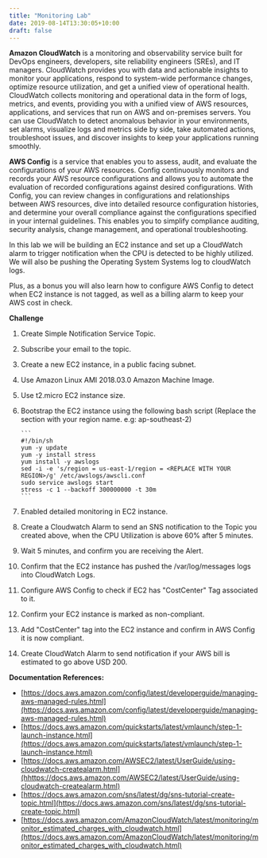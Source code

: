 ```yaml
---
title: "Monitoring Lab"
date: 2019-08-14T13:30:05+10:00
draft: false
---
```


**Amazon CloudWatch** is a monitoring and observability service built for DevOps engineers, developers, site reliability engineers (SREs), and IT managers. CloudWatch provides you with data and actionable insights to monitor your applications, respond to system-wide performance changes, optimize resource utilization, and get a unified view of operational health. CloudWatch collects monitoring and operational data in the form of logs, metrics, and events, providing you with a unified view of AWS resources, applications, and services that run on AWS and on-premises servers. You can use CloudWatch to detect anomalous behavior in your environments, set alarms, visualize logs and metrics side by side, take automated actions, troubleshoot issues, and discover insights to keep your applications
running smoothly.

**AWS Config** is a service that enables you to assess, audit, and evaluate the configurations of your AWS resources. Config continuously monitors and records your AWS resource configurations and allows you to automate the evaluation of recorded configurations against desired configurations. With Config, you can review changes in configurations and relationships between AWS resources, dive into detailed resource configuration histories, and determine your overall compliance against the configurations specified in your internal guidelines. This enables you to simplify compliance auditing, security analysis, change management, and operational troubleshooting.

In this lab we will be building an EC2 instance and set up a CloudWatch alarm to trigger notification when the CPU is detected to be highly utilized. We will also be pushing the Operating System Systems log to cloudWatch logs. 

Plus, as a bonus you will also learn how to configure AWS Config to detect when EC2 instance is not tagged, as well as a billing alarm to keep your AWS cost in check.


**Challenge**

1.  Create Simple Notification Service Topic.
2.  Subscribe your email to the topic.
3. 	Create a new EC2 instance, in a public facing subnet.
4. 	Use Amazon Linux AMI 2018.03.0 Amazon Machine Image.
5. 	Use t2.micro EC2 instance size.
6.	Bootstrap the EC2 instance using the following bash script
    (Replace the <REPLACE WITH YOUR REGION> section with your region name. e.g: ap-southeast-2)


		```
        #!/bin/sh
        yum -y update
        yum -y install stress
        yum install -y awslogs
        sed -i -e 's/region = us-east-1/region = <REPLACE WITH YOUR REGION>/g' /etc/awslogs/awscli.conf
        sudo service awslogs start
        stress -c 1 --backoff 300000000 -t 30m
		```

7.  Enabled detailed monitoring in EC2 instance.
8.  Create a Cloudwatch Alarm to send an SNS notification to the Topic you created above, when the CPU Utilization is above 60% after 5 minutes.
9.  Wait 5 minutes, and confirm you are receiving the Alert.
10. Confirm that the EC2 instance has pushed the /var/log/messages logs into CloudWatch Logs.
11. Configure AWS Config to check if EC2 has "CostCenter" Tag associated to it.
12. Confirm your EC2 instance is marked as non-compliant.
13. Add "CostCenter" tag into the EC2 instance and confirm in AWS Config it is now compliant.
14. Create CloudWatch Alarm to send notification if your AWS bill is estimated to go above USD 200.
 

**Documentation References:**

* [https://docs.aws.amazon.com/config/latest/developerguide/managing-aws-managed-rules.html](https://docs.aws.amazon.com/config/latest/developerguide/managing-aws-managed-rules.html)
* [https://docs.aws.amazon.com/quickstarts/latest/vmlaunch/step-1-launch-instance.html](https://docs.aws.amazon.com/quickstarts/latest/vmlaunch/step-1-launch-instance.html)
* [https://docs.aws.amazon.com/AWSEC2/latest/UserGuide/using-cloudwatch-createalarm.html](hhttps://docs.aws.amazon.com/AWSEC2/latest/UserGuide/using-cloudwatch-createalarm.html)
* [https://docs.aws.amazon.com/sns/latest/dg/sns-tutorial-create-topic.html](https://docs.aws.amazon.com/sns/latest/dg/sns-tutorial-create-topic.html)
* [https://docs.aws.amazon.com/AmazonCloudWatch/latest/monitoring/monitor_estimated_charges_with_cloudwatch.html](https://docs.aws.amazon.com/AmazonCloudWatch/latest/monitoring/monitor_estimated_charges_with_cloudwatch.html)